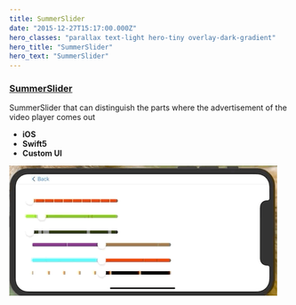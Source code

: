 ```yaml
---
title: SummerSlider
date: "2015-12-27T15:17:00.000Z"
hero_classes: "parallax text-light hero-tiny overlay-dark-gradient"
hero_title: "SummerSlider"
hero_text: "SummerSlider"
---
```


### [SummerSlider](https://github.com/superbderrick/SummerSlider)
  SummerSlider that can distinguish the parts where the advertisement of the video player comes out
- **iOS**
- **Swift5**
- **Custom UI**


![](1.gif)



